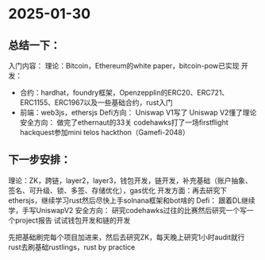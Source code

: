 # 2025-01-30

## 总结一下：
入门内容：
理论：Bitcoin，Ethereum的white paper，bitcoin-pow已实现
开发：
- 合约：hardhat，foundry框架，Openzepplin的ERC20、ERC721、ERC1155、ERC1967以及一些基础合约，rust入门
- 前端：web3js，ethersjs
Defi方向：
Uniswap V1写了
Uniswap V2懂了理论
安全方向：
做完了ethernaut的33关
codehawks打了一场firstflight
hackquest参加mini telos hackthon（Gamefi-2048）

## 下一步安排：
理论：ZK，跨链，layer2，layer3，钱包开发，链开发，补充基础（账户抽象、签名、可升级、锁、多签、存储优化），gas优化
开发方面：再去研究下ethersjs，继续学习rust然后尽快上手solnana框架和bot啥的
Defi：
跟着DL继续学，手写UniswapV2
安全方向：
研究codehawks过往的比赛然后研究一个写一个project报告
试试钱包开发和链的开发

先把基础刷完每个项目加进来，然后去研究ZK，每天晚上研究1小时audit就行
rust去刷基础rustlings，rust by practice


